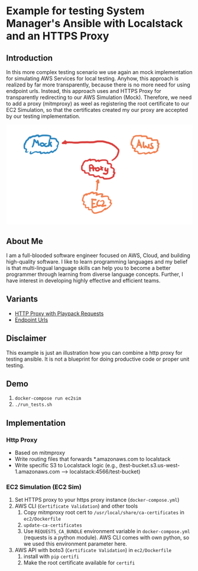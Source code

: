 # Example for testing System Manager's Ansible with Localstack and an HTTPS Proxy

## Introduction

In this more complex testing scenario we use again an mock implementation for simulating AWS Services for local testing. Anyhow, this approach is realized by far more transparently, because there is no more need for using endpoint urls. Instead, this approach uses and HTTPS Proxy for transparently redirecting to our AWS Simulation (Mock). Therefore, we need to add a proxy (mitmproxy) as weel as registering the root certificate to our EC2 Simulation, so that the certificates created my our proxy are accepted by our testing implementation.

![](architecture.png "Architecture")

## About Me

I am a full-blooded software engineer focused on AWS, Cloud, and building high-quality software. I like to learn programming languages and my belief is that multi-lingual language skills can help you to become a better programmer through learning from diverse language concepts. Further, I have interest in developing highly effective and efficient teams.

## Variants

* [HTTP Proxy with Playpack Requests](https://github.com/uwe-h/ansible_proxy_playback)
* [Endpoint Urls](https://github.com/uwe-h/ansible_localstack)


## Disclaimer

This example is just an illustration how you can combine a http proxy for testing ansible. It is not a blueprint for doing productive code or proper unit testing.


## Demo

1. `docker-compose run ec2sim`
1. `./run_tests.sh`


## Implementation

### Http Proxy

* Based on mitmproxy
* Write routing files that forwards *.amazonaws.com to localstack
* Write specific S3 to Localstack logic (e.g., (test-bucket.s3.us-west-1.amazonaws.com --> localstack:4566/test-bucket)

### EC2 Simulation (EC2 Sim)

1. Set HTTPS proxy to your https proxy instance (`docker-compose.yml`)
1. AWS CLI (`Certificate Validation`) and other tools
    1. Copy mitmproxy root cert to `/usr/local/share/ca-certificates` in `ec2/Dockerfile`
    1. `update-ca-certificates`
    1. Use `REQUESTS_CA_BUNDLE` environment variable in `docker-compose.yml` (requests is a python module). AWS CLI comes with own python, so we used this environment parameter here.
1. AWS API with boto3 (`Certificate Validation`) in `ec2/Dockerfile` 
    1. install with `pip` `certifi`
    1. Make the root certificate available for `certifi`

